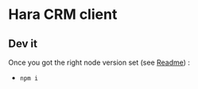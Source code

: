 # Hara CRM client

## Dev it

Once you got the right node version set (see [Readme](../Readme.md)) :

- `npm i`
